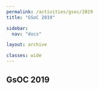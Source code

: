 ```yaml
---
permalink: /activities/gsoc/2019
title: "GSoC 2019"

sidebar:
  nav: "docs"

layout: archive

classes: wide
---
```



## GsOC 2019